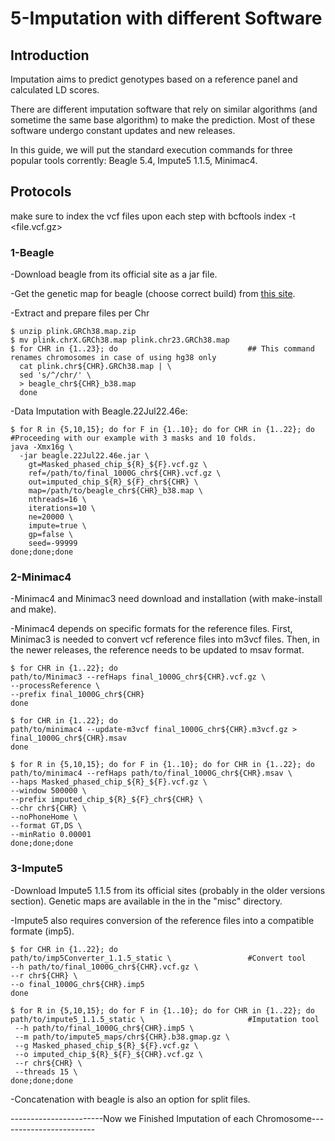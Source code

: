# 5-Imputation with different Software  
  
## Introduction  
  
Imputation aims to predict genotypes based on a reference panel and calculated LD scores.  
  
There are different imputation software that rely on similar algorithms (and sometime the same base algorithm) to make the prediction. Most of these software undergo constant updates and new releases.  
  
In this guide, we will put the standard execution commands for three popular tools corrently: Beagle 5.4, Impute5 1.1.5, Minimac4.  
  
## Protocols  
  
make sure to index the vcf files upon each step with bcftools index -t \<file.vcf.gz\>  
  
### 1-Beagle  
  
-Download beagle from its official site as a jar file.  
  
-Get the genetic map for beagle (choose correct build) from <a href="https://bochet.gcc.biostat.washington.edu/beagle/genetic_maps/">this site</a>.  
  
-Extract and prepare files per Chr  
  
    $ unzip plink.GRCh38.map.zip  
    $ mv plink.chrX.GRCh38.map plink.chr23.GRCh38.map  
    $ for CHR in {1..23}; do                             ## This command renames chromosomes in case of using hg38 only  
      cat plink.chr${CHR}.GRCh38.map | \  
      sed 's/^/chr/' \  
      > beagle_chr${CHR}_b38.map  
      done    
  
-Data Imputation with Beagle.22Jul22.46e: 
  
    $ for R in {5,10,15}; do for F in {1..10}; do for CHR in {1..22}; do        #Proceeding with our example with 3 masks and 10 folds.   
    java -Xmx16g \
      -jar beagle.22Jul22.46e.jar \
        gt=Masked_phased_chip_${R}_${F}.vcf.gz \
        ref=/path/to/final_1000G_chr${CHR}.vcf.gz \
        out=imputed_chip_${R}_${F}_chr${CHR} \
        map=/path/to/beagle_chr${CHR}_b38.map \
        nthreads=16 \
        iterations=10 \
        ne=20000 \
        impute=true \
        gp=false \
        seed=-99999 
    done;done;done  
  
  
### 2-Minimac4  
  
-Minimac4 and Minimac3 need download and installation (with make-install and make).  

-Minimac4 depends on specific formats for the reference files. First, Minimac3 is needed to convert vcf reference files into m3vcf files. Then, in the newer releases, the reference needs to be updated to msav format.  
  
    $ for CHR in {1..22}; do
    path/to/Minimac3 --refHaps final_1000G_chr${CHR}.vcf.gz \ 
    --processReference \ 
    --prefix final_1000G_chr${CHR}
    done  

    $ for CHR in {1..22}; do
    path/to/minimac4 --update-m3vcf final_1000G_chr${CHR}.m3vcf.gz > final_1000G_chr${CHR}.msav
    done

    $ for R in {5,10,15}; do for F in {1..10}; do for CHR in {1..22}; do 
    path/to/minimac4 --refHaps path/to/final_1000G_chr${CHR}.msav \
    --haps Masked_phased_chip_${R}_${F}.vcf.gz \
    --window 500000 \
    --prefix imputed_chip_${R}_${F}_chr${CHR} \
    --chr chr${CHR} \ 
    --noPhoneHome \ 
    --format GT,DS \
    --minRatio 0.00001 
    done;done;done  
  
### 3-Impute5  
  
-Download Impute5 1.1.5 from its official sites (probably in the older versions section). Genetic maps are available in the in the "misc" directory.  

-Impute5 also requires conversion of the reference files into a compatible formate (imp5).  
  
    $ for CHR in {1..22}; do
    path/to/imp5Converter_1.1.5_static \                 #Convert tool
    --h path/to/final_1000G_chr${CHR}.vcf.gz \
    --r chr${CHR} \
    --o final_1000G_chr${CHR}.imp5
    done  
  
    $ for R in {5,10,15}; do for F in {1..10}; do for CHR in {1..22}; do
    path/to/impute5_1.1.5_static \                       #Imputation tool
     --h path/to/final_1000G_chr${CHR}.imp5 \
     --m path/to/impute5_maps/chr${CHR}.b38.gmap.gz \
     --g Masked_phased_chip_${R}_${F}.vcf.gz \
     --o imputed_chip_${R}_${F}_${CHR}.vcf.gz \
     --r chr${CHR} \
     --threads 15 \
    done;done;done   


-Concatenation with beagle is also an option for split files.  

-----------------------Now we Finished Imputation of each Chromosome------------------------
